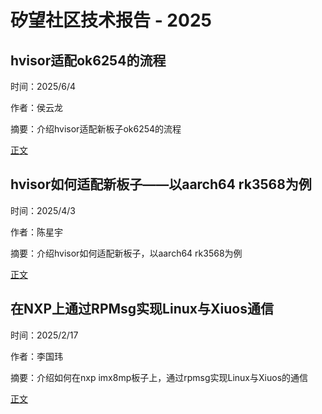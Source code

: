 # 矽望社区技术报告 - 2025

## hvisor适配ok6254的流程

时间：2025/6/4

作者：侯云龙

摘要：介绍hvisor适配新板子ok6254的流程

[正文](20250604_Adapt_Hvisor_to_ok6254.md)

## hvisor如何适配新板子——以aarch64 rk3568为例

时间：2025/4/3

作者：陈星宇

摘要：介绍hvisor如何适配新板子，以aarch64 rk3568为例

[正文](20250403_How_to_Adapt_Hvisor_to_a_New_Board--A_Case_Study_of_AArch64_RK3568.md)


## 在NXP上通过RPMsg实现Linux与Xiuos通信

时间：2025/2/17

作者：李国玮

摘要：介绍如何在nxp imx8mp板子上，通过rpmsg实现Linux与Xiuos的通信

[正文](20250217_RPMSG_on_NXP.md)
